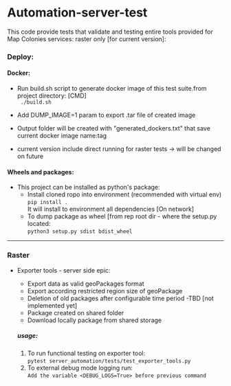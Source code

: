 # Automation-server-test

This code provide tests that validate and testing entire tools provided for Map Colonies services: raster only [for current version]:

### Deploy:
#### Docker:
- Run build.sh script to generate docker image of this test suite.from project directory: [CMD]\
`` ./build.sh``
- Add DUMP_IMAGE=1 param to export .tar file of created image
- Output folder will be created with "generated_dockers.txt" that save current docker image name:tag

- current version include direct running for raster tests -> will be changed on future

#### Wheels and packages:
- This project can be installed as python's package:
    - Install cloned ropo into environment (recommended with virtual env)\
    ``pip install .``\
    It will install to environment all dependencies [On network]
    - To dump package as wheel [from rep root dir - where the setup.py located:\
    ``python3 setup.py sdist bdist_wheel``
*** 
### Raster
 - Exporter tools - server side epic:
   - Export data as valid geoPackages format
   - Export according restricted region size of geoPackage
   - Deletion of old packages after configurable time period -TBD [not implemented yet]
   - Package created on shared folder
   - Download locally package from shared storage
   
   ##### usage:
   1. To run functional testing on exporter tool:\
   ``pytest server_automation/tests/test_exporter_tools.py``
   2. To external debug mode logging run:\
   ``Add the variable <DEBUG_LOGS=True> before previous command``
